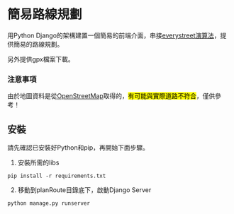 # 簡易路線規劃

用Python Django的架構建置一個簡易的前端介面，串接[everystreet演算法](https://github.com/matejker/everystreet)，提供簡易的路線規劃。

另外提供gpx檔案下載。


### **注意事項**
由於地圖資料是從[OpenStreetMap](https://www.openstreetmap.org/)取得的，<mark>有可能與實際道路不符合</mark>，僅供參考！


## 安裝

請先確認已安裝好Python和pip，再開始下面步驟。

1. 安裝所需的libs
```
pip install -r requirements.txt
```

2. 移動到planRoute目錄底下，啟動Django Server
```
python manage.py runserver
```